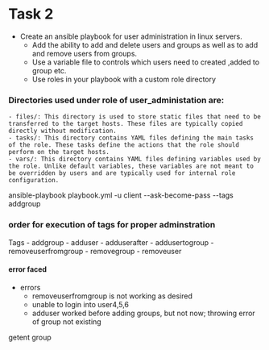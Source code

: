 # Task 2
- Create an ansible playbook for user administration in linux servers.
	- Add the ability to add and delete users and groups as well as to add and remove users from groups.
	- Use a variable file to controls which users need to created ,added to group etc.
	- Use roles in your playbook with a custom role directory
### Directories used under role of user_administation are:
	- files/: This directory is used to store static files that need to be transferred to the target hosts. These files are typically copied directly without modification.
	- tasks/: This directory contains YAML files defining the main tasks of the role. These tasks define the actions that the role should perform on the target hosts.
	- vars/: This directory contains YAML files defining variables used by the role. Unlike default variables, these variables are not meant to be overridden by users and are typically used for internal role configuration.

ansible-playbook playbook.yml -u client --ask-become-pass --tags addgroup

### order for execution of tags for proper adminstration
Tags
	- addgroup
	- adduser
	- adduserafter
	- addusertogroup
	- removeuserfromgroup
	- removegroup
	- removeuser

#### error faced
- errors
	- removeuserfromgroup is not working as desired
	- unable to login into user4,5,6
	- adduser worked before adding groups, but not now; throwing error of group not existing

getent group
